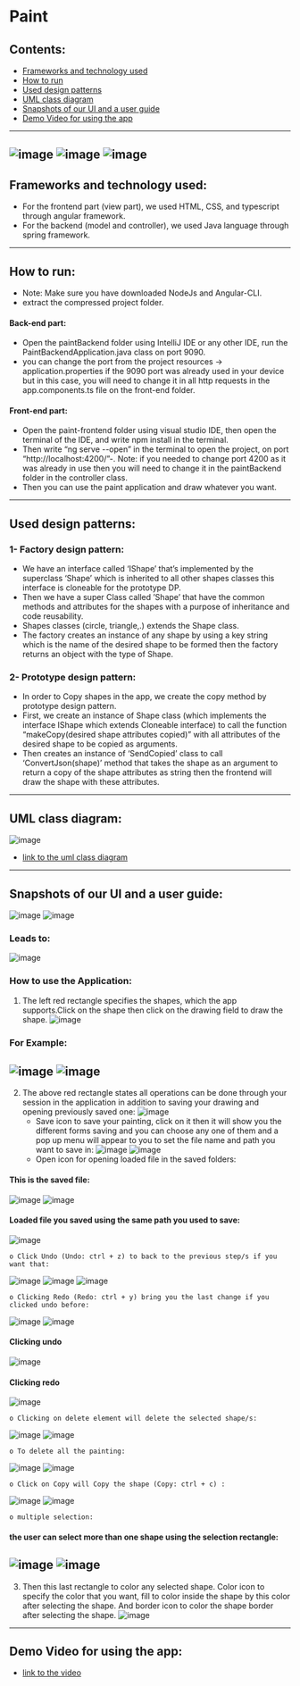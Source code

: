 # Paint 
## Contents:
- [Frameworks and technology used](#Frameworks-and-technology-used)
- [How to run](#How-to-run)
- [Used design patterns](#used-design-patterns)
- [UML class diagram](#UML-class-diagram)
- [Snapshots of our UI and a user guide](#Snapshots-of-our-UI-and-a-user-guide)
- [Demo Video for using the app](#Demo-Video-for-using-the-app)
---
![image](https://github.com/mahmoudattia12/Paint/blob/main/screenshots/A1.jpg?raw=true)
![image](https://github.com/mahmoudattia12/Paint/blob/main/screenshots/A2.jpg?raw=true)
![image](https://github.com/mahmoudattia12/Paint/blob/main/screenshots/A3.jpg?raw=true)
---
## Frameworks and technology used:
- For the frontend part (view part), we used HTML, CSS, and typescript through angular framework.
- For the backend (model and controller), we used Java language through spring framework.
---
## How to run:
- Note: Make sure you have downloaded NodeJs and Angular-CLI.
- extract the compressed project folder.
#### Back-end part:
- Open the paintBackend folder using IntelliJ IDE or any other IDE, run the PaintBackendApplication.java class on port 9090.
- you can change the port from the project resources → application.properties if the 9090 port was already used in your device but in this case, you will need to change it in all http requests in the app.components.ts file on the front-end folder.
#### Front-end part:
- Open the paint-frontend folder using visual studio IDE, then open the terminal of the IDE, and write npm install in the terminal.
- Then write “ng serve --open” in the terminal to open the project, on port “http://localhost:4200/”-. Note: if you needed to change port 4200 as it was already in use then you will need to change it in the paintBackend folder in the controller class.
- Then you can use the paint application and draw whatever you want.
---
## Used design patterns:
### 1- Factory design pattern:
- We have an interface called ‘IShape’ that’s implemented by the superclass ‘Shape’ which is inherited to all other shapes classes this interface is cloneable for the prototype DP.
- Then we have a super Class called ’Shape’ that have the common methods and attributes for the shapes with a purpose of inheritance and code reusability.
- Shapes classes (circle, triangle,.) extends the Shape class.
- The factory creates an instance of any shape by using a key string which is the name of the desired shape to be formed then the factory returns an object with the type of Shape.
### 2- Prototype design pattern:
- In order to Copy shapes in the app, we create the copy method by prototype design pattern.
- First, we create an instance of Shape class (which implements the interface IShape which extends Cloneable interface) to call the function “makeCopy(desired shape attributes copied)” with all attributes of the desired shape to be copied as arguments. 
- Then creates an instance of ‘SendCopied’ class to call ‘ConvertJson(shape)’ method that takes the shape as an argument to return a copy of the shape attributes as string then the frontend will draw the shape with these attributes.
---
## UML class diagram:
![image](https://github.com/mahmoudattia12/Paint/blob/main/screenshots/Paint%20Class%20diagram.png?raw=true)
- [link to the uml class diagram](https://drive.google.com/file/d/1Vt4kMUUd6xGtHWJwzMH-7189OuPy9bO5/view?usp=share_link)
---
## Snapshots of our UI and a user guide:
![image](https://github.com/mahmoudattia12/Paint/blob/main/screenshots/1.jpg?raw=true)
![image](https://github.com/mahmoudattia12/Paint/blob/main/screenshots/2.jpg?raw=true)
### Leads to:
![image](https://github.com/mahmoudattia12/Paint/blob/main/screenshots/3.jpg?raw=true)
### How to use the Application:
1. The left red rectangle specifies the shapes, which the app supports.Click on the shape then click on the drawing field to draw the shape.
![image](https://github.com/mahmoudattia12/Paint/blob/main/screenshots/4.jpg?raw=true)
### For Example:
![image](https://github.com/mahmoudattia12/Paint/blob/main/screenshots/5.jpg?raw=true)
![image](https://github.com/mahmoudattia12/Paint/blob/main/screenshots/6.jpg?raw=true)
---
2. The above red rectangle states all operations can be done through your session in the application in addition to saving your drawing and opening previously saved one:
![image](https://github.com/mahmoudattia12/Paint/blob/main/screenshots/7.jpg?raw=true)
    - Save icon to save your painting, click on it then it will show you the different forms saving and you can choose any one of them and a pop up menu will appear to you to set the file name and path you want to save in:
![image](https://github.com/mahmoudattia12/Paint/blob/main/screenshots/8.jpg?raw=true)
![image](https://github.com/mahmoudattia12/Paint/blob/main/screenshots/9.jpg?raw=true)
    - Open icon for opening loaded file in the saved folders:
#### This is the saved file:
![image](https://github.com/mahmoudattia12/Paint/blob/main/screenshots/10.jpg?raw=true)
![image](https://github.com/mahmoudattia12/Paint/blob/main/screenshots/11.jpg?raw=true)
#### Loaded file you saved using the same path you used to save:
![image](https://github.com/mahmoudattia12/Paint/blob/main/screenshots/12.jpg?raw=true)

    o Click Undo (Undo: ctrl + z) to back to the previous step/s if you want that:
    
![image](https://github.com/mahmoudattia12/Paint/blob/main/screenshots/13.jpg?raw=true)
![image](https://github.com/mahmoudattia12/Paint/blob/main/screenshots/14.jpg?raw=true)
![image](https://github.com/mahmoudattia12/Paint/blob/main/screenshots/15.jpg?raw=true)

    o Clicking Redo (Redo: ctrl + y) bring you the last change if you clicked undo before:
    
![image](https://github.com/mahmoudattia12/Paint/blob/main/screenshots/16.jpg?raw=true)
![image](https://github.com/mahmoudattia12/Paint/blob/main/screenshots/17.jpg?raw=true)
#### Clicking undo
![image](https://github.com/mahmoudattia12/Paint/blob/main/screenshots/18.jpg?raw=true)
#### Clicking redo
![image](https://github.com/mahmoudattia12/Paint/blob/main/screenshots/19.jpg?raw=true)

    o Clicking on delete element will delete the selected shape/s:
    
![image](https://github.com/mahmoudattia12/Paint/blob/main/screenshots/20.jpg?raw=true)
![image](https://github.com/mahmoudattia12/Paint/blob/main/screenshots/21.jpg?raw=true)

    o To delete all the painting:
    
![image](https://github.com/mahmoudattia12/Paint/blob/main/screenshots/22.jpg?raw=true)
![image](https://github.com/mahmoudattia12/Paint/blob/main/screenshots/23.jpg?raw=true)

    o Click on Copy will Copy the shape (Copy: ctrl + c) :
    
![image](https://github.com/mahmoudattia12/Paint/blob/main/screenshots/24.jpg?raw=true)
![image](https://github.com/mahmoudattia12/Paint/blob/main/screenshots/25.jpg?raw=true)

    o multiple selection:
#### the user can select more than one shape using the selection rectangle:
![image](https://github.com/mahmoudattia12/Paint/blob/main/screenshots/multiselection.jpg?raw=true) 
![image](https://github.com/mahmoudattia12/Paint/blob/main/screenshots/multiselection2.jpg?raw=true)
---
3. Then this last rectangle to color any selected shape. Color icon to specify the color that you want, fill to color inside the shape by this color after selecting the shape. And border icon to color the shape border after selecting the shape.
![image](https://github.com/mahmoudattia12/Paint/blob/main/screenshots/26.jpg?raw=true)       
---
## Demo Video for using the app:
- [link to the video](https://drive.google.com/file/d/1sTzXK4XYjFNsEc8gUkKepFy88FILiUoJ/view?usp=sharing)



